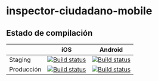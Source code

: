# inspector-ciudadano-mobile



## Estado de compilación

| |iOS|Android|
|---|---|---|
|Staging|[![Build status](https://build.appcenter.ms/v0.1/apps/fdfb5af6-de06-4f9c-bd51-7c130b98218d/branches/development/badge)](https://appcenter.ms)|[![Build status](https://build.appcenter.ms/v0.1/apps/6bf7510c-69a1-4931-8034-ab673b53aa64/branches/development/badge)](https://appcenter.ms)|
|Producción|[![Build status](https://build.appcenter.ms/v0.1/apps/fdfb5af6-de06-4f9c-bd51-7c130b98218d/branches/main/badge)](https://appcenter.ms)|[![Build status](https://build.appcenter.ms/v0.1/apps/6bf7510c-69a1-4931-8034-ab673b53aa64/branches/main/badge)](https://appcenter.ms)|